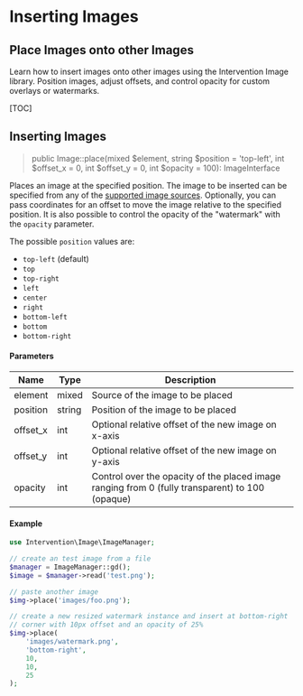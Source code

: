 # Inserting Images
## Place Images onto other Images
Learn how to insert images onto other images using the Intervention Image library. Position images, adjust offsets, and control opacity for custom overlays or watermarks.

[TOC]

## Inserting Images

> public Image::place(mixed $element, string $position = 'top-left', int $offset_x = 0, int $offset_y = 0, int $opacity = 100): ImageInterface

Places an image at the specified position. The image to be inserted can be
specified from any of the [supported image sources](/v3/basics/instantiation#reading-image-sources). 
Optionally, you can pass coordinates for an offset to move the image relative to the specified
position. It is also possible to control the opacity of the "watermark" with
the `opacity` parameter.

The possible `position` values are:

- `top-left` (default)
- `top`
- `top-right`
- `left`
- `center`
- `right`
- `bottom-left`
- `bottom`
- `bottom-right`

#### Parameters

| Name | Type | Description |
| - | - | - |
| element | mixed | Source of the image to be placed |
| position | string | Position of the image to be placed |
| offset_x | int | Optional relative offset of the new image on x-axis |
| offset_y | int | Optional relative offset of the new image on y-axis |
| opacity | int | Control over the opacity of the placed image ranging from 0 (fully transparent) to 100 (opaque) |

#### Example

```php
use Intervention\Image\ImageManager;

// create an test image from a file
$manager = ImageManager::gd();
$image = $manager->read('test.png');

// paste another image
$img->place('images/foo.png');

// create a new resized watermark instance and insert at bottom-right 
// corner with 10px offset and an opacity of 25%
$img->place(
    'images/watermark.png',
    'bottom-right', 
    10, 
    10,
    25
);
```
